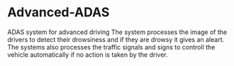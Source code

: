 # Advanced-ADAS
ADAS system for advanced driving
The system processes the image of the drivers to detect their drowsiness and if they are drowsy it gives an aleart.
The systems also processes the traffic signals and signs to controll the vehicle automatically if no action is taken by the driver.
